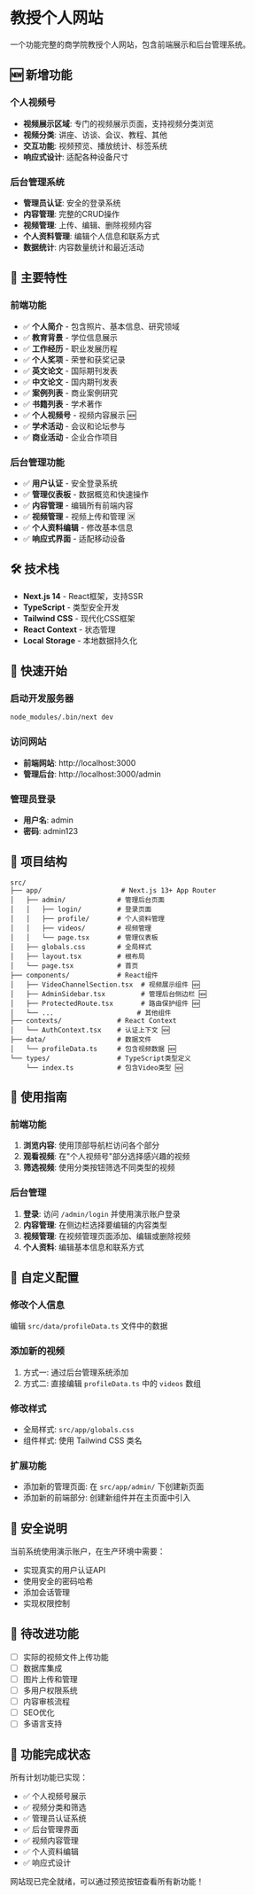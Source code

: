 # 教授个人网站

一个功能完整的商学院教授个人网站，包含前端展示和后台管理系统。

## 🆕 新增功能

### 个人视频号
- **视频展示区域**: 专门的视频展示页面，支持视频分类浏览
- **视频分类**: 讲座、访谈、会议、教程、其他
- **交互功能**: 视频预览、播放统计、标签系统
- **响应式设计**: 适配各种设备尺寸

### 后台管理系统
- **管理员认证**: 安全的登录系统
- **内容管理**: 完整的CRUD操作
- **视频管理**: 上传、编辑、删除视频内容
- **个人资料管理**: 编辑个人信息和联系方式
- **数据统计**: 内容数量统计和最近活动

## 🌟 主要特性

### 前端功能
- ✅ **个人简介** - 包含照片、基本信息、研究领域
- ✅ **教育背景** - 学位信息展示
- ✅ **工作经历** - 职业发展历程
- ✅ **个人奖项** - 荣誉和获奖记录
- ✅ **英文论文** - 国际期刊发表
- ✅ **中文论文** - 国内期刊发表
- ✅ **案例列表** - 商业案例研究
- ✅ **书籍列表** - 学术著作
- ✅ **个人视频号** - 视频内容展示 🆕
- ✅ **学术活动** - 会议和论坛参与
- ✅ **商业活动** - 企业合作项目

### 后台管理功能
- ✅ **用户认证** - 安全登录系统
- ✅ **管理仪表板** - 数据概览和快速操作
- ✅ **内容管理** - 编辑所有前端内容
- ✅ **视频管理** - 视频上传和管理 🆝
- ✅ **个人资料编辑** - 修改基本信息
- ✅ **响应式界面** - 适配移动设备

## 🛠️ 技术栈

- **Next.js 14** - React框架，支持SSR
- **TypeScript** - 类型安全开发
- **Tailwind CSS** - 现代化CSS框架
- **React Context** - 状态管理
- **Local Storage** - 本地数据持久化

## 🚀 快速开始

### 启动开发服务器
```bash
node_modules/.bin/next dev
```

### 访问网站
- **前端网站**: http://localhost:3000
- **管理后台**: http://localhost:3000/admin

### 管理员登录
- **用户名**: admin
- **密码**: admin123

## 📁 项目结构

```
src/
├── app/                    # Next.js 13+ App Router
│   ├── admin/             # 管理后台页面
│   │   ├── login/         # 登录页面
│   │   ├── profile/       # 个人资料管理
│   │   ├── videos/        # 视频管理
│   │   └── page.tsx       # 管理仪表板
│   ├── globals.css        # 全局样式
│   ├── layout.tsx         # 根布局
│   └── page.tsx           # 首页
├── components/            # React组件
│   ├── VideoChannelSection.tsx  # 视频展示组件 🆕
│   ├── AdminSidebar.tsx         # 管理后台侧边栏 🆕
│   ├── ProtectedRoute.tsx       # 路由保护组件 🆕
│   └── ...                     # 其他组件
├── contexts/              # React Context
│   └── AuthContext.tsx    # 认证上下文 🆕
├── data/                  # 数据文件
│   └── profileData.ts     # 包含视频数据 🆕
└── types/                 # TypeScript类型定义
    └── index.ts           # 包含Video类型 🆕
```

## 🎯 使用指南

### 前端功能
1. **浏览内容**: 使用顶部导航栏访问各个部分
2. **观看视频**: 在"个人视频号"部分选择感兴趣的视频
3. **筛选视频**: 使用分类按钮筛选不同类型的视频

### 后台管理
1. **登录**: 访问 `/admin/login` 并使用演示账户登录
2. **内容管理**: 在侧边栏选择要编辑的内容类型
3. **视频管理**: 在视频管理页面添加、编辑或删除视频
4. **个人资料**: 编辑基本信息和联系方式

## 🔧 自定义配置

### 修改个人信息
编辑 `src/data/profileData.ts` 文件中的数据

### 添加新的视频
1. 方式一: 通过后台管理系统添加
2. 方式二: 直接编辑 `profileData.ts` 中的 `videos` 数组

### 修改样式
- 全局样式: `src/app/globals.css`
- 组件样式: 使用 Tailwind CSS 类名

### 扩展功能
- 添加新的管理页面: 在 `src/app/admin/` 下创建新页面
- 添加新的前端部分: 创建新组件并在主页面中引入

## 🔐 安全说明

当前系统使用演示账户，在生产环境中需要：
- 实现真实的用户认证API
- 使用安全的密码哈希
- 添加会话管理
- 实现权限控制

## 📝 待改进功能

- [ ] 实际的视频文件上传功能
- [ ] 数据库集成
- [ ] 图片上传和管理
- [ ] 多用户权限系统
- [ ] 内容审核流程
- [ ] SEO优化
- [ ] 多语言支持

## 🎉 功能完成状态

所有计划功能已实现：
- ✅ 个人视频号展示
- ✅ 视频分类和筛选
- ✅ 管理员认证系统
- ✅ 后台管理界面
- ✅ 视频内容管理
- ✅ 个人资料编辑
- ✅ 响应式设计

网站现已完全就绪，可以通过预览按钮查看所有新功能！